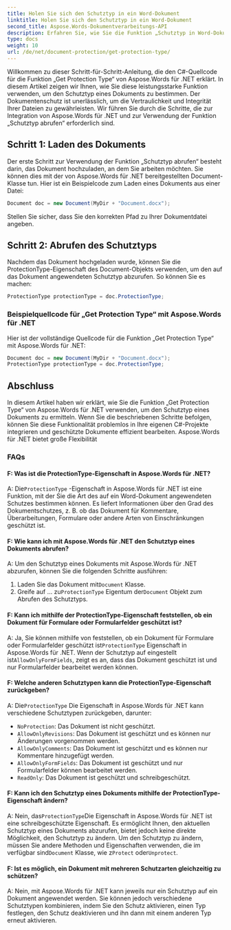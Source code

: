 ```yaml
---
title: Holen Sie sich den Schutztyp in ein Word-Dokument
linktitle: Holen Sie sich den Schutztyp in ein Word-Dokument
second_title: Aspose.Words-Dokumentverarbeitungs-API
description: Erfahren Sie, wie Sie die Funktion „Schutztyp in Word-Dokument abrufen“ von Aspose.Words für .NET verwenden, um den Schutztyp eines Dokuments zu ermitteln.
type: docs
weight: 10
url: /de/net/document-protection/get-protection-type/
---
```

Willkommen zu dieser Schritt-für-Schritt-Anleitung, die den C#-Quellcode für die Funktion „Get Protection Type“ von Aspose.Words für .NET erklärt. In diesem Artikel zeigen wir Ihnen, wie Sie diese leistungsstarke Funktion verwenden, um den Schutztyp eines Dokuments zu bestimmen. Der Dokumentenschutz ist unerlässlich, um die Vertraulichkeit und Integrität Ihrer Dateien zu gewährleisten. Wir führen Sie durch die Schritte, die zur Integration von Aspose.Words für .NET und zur Verwendung der Funktion „Schutztyp abrufen“ erforderlich sind.

## Schritt 1: Laden des Dokuments

Der erste Schritt zur Verwendung der Funktion „Schutztyp abrufen“ besteht darin, das Dokument hochzuladen, an dem Sie arbeiten möchten. Sie können dies mit der von Aspose.Words für .NET bereitgestellten Document-Klasse tun. Hier ist ein Beispielcode zum Laden eines Dokuments aus einer Datei:

```csharp
Document doc = new Document(MyDir + "Document.docx");
```

Stellen Sie sicher, dass Sie den korrekten Pfad zu Ihrer Dokumentdatei angeben.

## Schritt 2: Abrufen des Schutztyps

Nachdem das Dokument hochgeladen wurde, können Sie die ProtectionType-Eigenschaft des Document-Objekts verwenden, um den auf das Dokument angewendeten Schutztyp abzurufen. So können Sie es machen:

```csharp
ProtectionType protectionType = doc.ProtectionType;
```

### Beispielquellcode für „Get Protection Type“ mit Aspose.Words für .NET

Hier ist der vollständige Quellcode für die Funktion „Get Protection Type“ mit Aspose.Words für .NET:

```csharp
Document doc = new Document(MyDir + "Document.docx");
ProtectionType protectionType = doc.ProtectionType;
```

## Abschluss

In diesem Artikel haben wir erklärt, wie Sie die Funktion „Get Protection Type“ von Aspose.Words für .NET verwenden, um den Schutztyp eines Dokuments zu ermitteln. Wenn Sie die beschriebenen Schritte befolgen, können Sie diese Funktionalität problemlos in Ihre eigenen C#-Projekte integrieren und geschützte Dokumente effizient bearbeiten. Aspose.Words für .NET bietet große Flexibilität

### FAQs

#### F: Was ist die ProtectionType-Eigenschaft in Aspose.Words für .NET?

 A: Die`ProtectionType` -Eigenschaft in Aspose.Words für .NET ist eine Funktion, mit der Sie die Art des auf ein Word-Dokument angewendeten Schutzes bestimmen können. Es liefert Informationen über den Grad des Dokumentschutzes, z. B. ob das Dokument für Kommentare, Überarbeitungen, Formulare oder andere Arten von Einschränkungen geschützt ist.

#### F: Wie kann ich mit Aspose.Words für .NET den Schutztyp eines Dokuments abrufen?

A: Um den Schutztyp eines Dokuments mit Aspose.Words für .NET abzurufen, können Sie die folgenden Schritte ausführen:
1.  Laden Sie das Dokument mit`Document` Klasse.
2.  Greife auf ... zu`ProtectionType` Eigentum der`Document` Objekt zum Abrufen des Schutztyps.

#### F: Kann ich mithilfe der ProtectionType-Eigenschaft feststellen, ob ein Dokument für Formulare oder Formularfelder geschützt ist?

 A: Ja, Sie können mithilfe von feststellen, ob ein Dokument für Formulare oder Formularfelder geschützt ist`ProtectionType` Eigenschaft in Aspose.Words für .NET. Wenn der Schutztyp auf eingestellt ist`AllowOnlyFormFields`, zeigt es an, dass das Dokument geschützt ist und nur Formularfelder bearbeitet werden können.

#### F: Welche anderen Schutztypen kann die ProtectionType-Eigenschaft zurückgeben?

 A: Die`ProtectionType` Die Eigenschaft in Aspose.Words für .NET kann verschiedene Schutztypen zurückgeben, darunter:
- `NoProtection`: Das Dokument ist nicht geschützt.
- `AllowOnlyRevisions`: Das Dokument ist geschützt und es können nur Änderungen vorgenommen werden.
- `AllowOnlyComments`: Das Dokument ist geschützt und es können nur Kommentare hinzugefügt werden.
- `AllowOnlyFormFields`: Das Dokument ist geschützt und nur Formularfelder können bearbeitet werden.
- `ReadOnly`: Das Dokument ist geschützt und schreibgeschützt.

#### F: Kann ich den Schutztyp eines Dokuments mithilfe der ProtectionType-Eigenschaft ändern?

 A: Nein, das`ProtectionType`Die Eigenschaft in Aspose.Words für .NET ist eine schreibgeschützte Eigenschaft. Es ermöglicht Ihnen, den aktuellen Schutztyp eines Dokuments abzurufen, bietet jedoch keine direkte Möglichkeit, den Schutztyp zu ändern. Um den Schutztyp zu ändern, müssen Sie andere Methoden und Eigenschaften verwenden, die im verfügbar sind`Document` Klasse, wie z`Protect` oder`Unprotect`.

#### F: Ist es möglich, ein Dokument mit mehreren Schutzarten gleichzeitig zu schützen?

A: Nein, mit Aspose.Words für .NET kann jeweils nur ein Schutztyp auf ein Dokument angewendet werden. Sie können jedoch verschiedene Schutztypen kombinieren, indem Sie den Schutz aktivieren, einen Typ festlegen, den Schutz deaktivieren und ihn dann mit einem anderen Typ erneut aktivieren.

